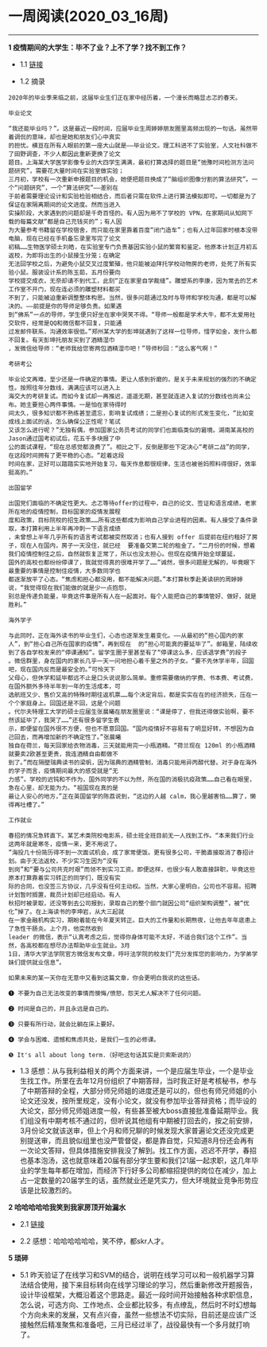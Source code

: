 # 一周阅读(2020_03_16周)

---

**1 疫情期间的大学生：毕不了业？上不了学？找不到工作？**

- 1.1 [链接](https://mp.weixin.qq.com/s/ZoCrBlM8xIp6ZemNtiy8zA)

- 1.2 摘录
~~~
2020年的毕业季来临之前，这届毕业生们正在家中经历着，一个漫长而略显忐忑的春天。  

毕业论文  

“我还能毕业吗？”。这是最近一段时间，应届毕业生周婷婷朋友圈里高频出现的一句话。虽然带着调侃的意味，却也是她和朋友们心中真实  
的担忧。横亘在所有人眼前的第一座大山就是——毕业论文。理工科进不了实验室，人文社科做不了田野调查，不少人都因此重新更换了论文  
题目。上海某大学医学影像专业的大四学生满满，最初打算选择的题目是“弛豫时间检测方法问题研究”，需要花大量时间在实验室做实验；  
三月初，学校有一次重新申报题目的机会，她便把题目换成了“脑组织图像分割的算法研究”。一个“问题研究”，一个“算法研究”——差别在  
于前者需要理论设计和实验检验相结合，而后者只需在软件上进行算法模拟即可。一切都是为了保证在家隔离期间的论文进度。然而当进入  
实操阶段，大家遇到的问题却是千奇百怪的。有人因为用不了学校的 VPN，在家期间从知网下载的每篇文献“都是自己充钱买的”；有人因  
为大量参考书籍留在学校宿舍，而只能在家里靠着百度“闭门造车”；也有人过年回家时根本没带电脑，现在已经在手机备忘录里写完了论文  
初稿……生物医学硕士刘皓，在实验室专门负责基因实验小鼠的繁育和鉴定。他原本计划正月初五返校，为即将出生的小鼠接生分笼；在确定  
无法回学校之后，为避免小鼠交叉过度繁殖，他只能被迫拜托学校动物房的老师，处死了所有实验小鼠。服装设计系的陈玉茹，五月份要向  
学校提交成衣，无奈却请不到代工，此刻“正在家里自学裁缝”。雕塑系的李康，因为常去的艺术工作室不开门，现在连必须的雕塑材料都买  
不到了，只能被迫重新调整整体构思。当然，很多问题通过及时与导师和学校沟通，都是可以解决的。——前提是你的导师足够负责。如果遇  
到“佛系”一点的导师，学生便只好坐在家中哭笑不得。“导师一般都是学术大牛，都不太爱用社交软件，经常是QQ和微信都不回复，只能通  
过发邮件联系，沟通效率很低。”郑州某大学的彭坤就遇到了这样一位导师，惜字如金，发什么都不回复。有天彭坤托朋友买到了酒精湿巾  
，发微信给导师：“老师我给您寄两包酒精湿巾吧！”导师秒回：“这么客气啊！”  

考研考公  

毕业论文再难，至少还是一件确定的事情。更让人感到折磨的，是关于未来规划的强烈的不确定性。按照往年分数线，满满应该可以进入上  
海交大的考研复试。而如今复试却一再推迟，遥遥无期，甚至就连进入复试的分数线也尚未公布。她主要担心两件事情。一是怕在家待得时  
间太久，很多知识都不熟练甚至遗忘，影响复试成绩；二是担心复试的形式发生变化，“比如变成线上面试的话，怎么确保公正性呢？笔试  
又该怎么进行呢？”无独有偶，参加国家公务员考试的同学们也面临类似的窘境。湖南某高校的Jason通过国考初试后，花五千多块报了中  
公的面试课程，“现在总感觉都浪费了”。相比之下，反倒是那些下定决心“考研二战”的同学，在这段时间拥有了更平稳的心态。“趁着这段  
时间在家，正好可以踏踏实实地开始复习，每天作息都很规律，生活也被爸妈照料得很好，效率挺高的。”  

出国留学  

出国党们面临的不确定性更大。忐忑等待offer的过程中，自己的论文、签证和语言成绩，老家所在地的疫情控制，目标国家的疫情发展程  
度和政策，目标院校的招生政策……所有这些都成为影响自己学业进程的因素。有人接受了条件录取，本打算利用上半年再冲刺一下语言成绩  
，未曾想上半年几乎所有的语言考试都被突然取消；也有人接到 offer 后提前在纽约租好了房子，现在人在国内，房子一天没住，就已经  要准备交第二轮的租金了。“二月份的时候，想着我们疫情控制住之后，自然就恢复正常了，所以也没太担心。但现在疫情开始全球蔓延，  
国外的高校也都纷纷停课了，我就觉得真的很难开学了……”诚然，很多问题是无解的，毕竟眼下最重要的事情是控制住疫情，大多数同学也  
都逐渐放平了心态。“焦虑和担心都没用，都不能解决问题。”本打算秋季赴美读研的周婷婷说，“我觉得现在我们能做的就是少一点抱怨，  
别总是传递负能量，毕竟这件事是所有人在一起面对。每个人能把自己的事情管好、做好，就是胜利。”  

海外学子  

与此同时，正在海外读书的毕业生们，心态也逐渐发生着变化。——从最初的“担心国内的家人”，到“担心自己所在国家的疫情”，再到现在  的“担心可能真的要延毕了”。邮箱里，陆续收到了各自学校发来的“停课通知”。留学生圈子里甚至有了“停课这么多，应该退学费”的段子
。微信群里，身在国内的家长几乎一天一问地担心着千里之外的子女。“要不先休学半年，回国吧，现在国内反而是最安全的。”可怜天下  
父母心，但休学和延毕都远不止是口头说说那么简单。重修需要缴纳的学费、书本费、考试费，在国外额外多待半年到一年的生活成本，可  
选航班又少、售价又高的特殊时期往返机票……每个决定背后，都是实实在在的经济损失，压在一个个家庭身上。回国还是不回，这是个问题  
。代尔夫特理工大学的硕士应届生张晨曦在朋友圈里说：“课是停了，但我还得做实验啊，要不然该延毕了，我哭了……”还有很多留学生表  
示，即便留在国外很不方便，但也不愿意回国。“国内疫情好不容易有了明显好转，不想因为自己回去，而再增加新的不确定性了。”张晨曦  
独自在荷兰，每天回家给衣物消毒，三天就能用完一小瓶酒精。“荷兰现在 120ml 的小瓶酒精就要卖2欧甚至更贵，我连酒精自由都做不  
到了。”而在隔壁瑞典读书的梁帆，因为瑞典的酒精管制，消毒只能用异丙醇代替。对于身在海外的学子而言，疫情期间最大的感受就是“无  
力感”。学校的迟钝和不作为，国外同学的不以为然，所在国的消极抗疫政策……自己看在眼里，急在心里，却无能为力。“祖国现在真的是  
最让人安心的地方，”正在英国留学的陈荔说到，“这边的人越 calm，我心里越害怕……算了，懒得再吐槽了。”  

工作就业  

春招的情况急转直下。某艺术类院校电影系，硕士班全班目前无一人找到工作。“本来我们行业这两年就是寒冬，疫情一来，更不用说了。  
”海投几十份简历得不到一次面试机会，成了家常便饭。更有很多公司，干脆直接取消了春招计划。由于无法返校，不少实习生因为“没有  
到岗”和“要与公司共克时艰”而领不到实习工资。即便这样，也很少有人敢直接辞职，毕竟这些原本打算靠着实习转正的同学们，既没有实  
际的合同，也没签三方协议，几乎没有任何主动权。当然，大家心里明白，公司也不容易。招聘计划暂时搁置，裁员计划却已经启动。有人  
秋招时被录取，还没等到去公司报到，录取自己的整个部门就因公司“组织架构调整”，被“优化”掉了。在上海读书的李坤岩，从大三起就  
在一家金融机构实习，期盼着能在今年夏天转正。巨大的工作量和长期熬夜，让他去年年底患上了急性干肠炎。上个月，他突然收到   
leader 的微信，表示“认真考虑之后，觉得你身体可能不太好，不适合我们这个工作”。当然，各高校都在想尽办法帮助毕业生就业。3月  
1日，清华大学法学院官方微信发布文章，呼吁法学院的校友们“充分发挥您的影响力，为学弟学妹们提供就业信息”。  

如果未来的某一天你在无意中又看到这篇文章，你会更明白我说的这些话。  

❶ 不要为自己无法改变的事情而懊悔/愤怒，怨天尤人解决不了任何问题。  

❷ 时间是自己的，并且永远是自己的。  
 
❸ 只要有所行动，就会比躺在床上要好。  
 
❹ 学会与困难、遗憾和焦虑共处，是我们一生的必修课。  
 
❺ It's all about long term.（好吧这句话其实是贝索斯说的）  

~~~

- 1.3 感想：从与我利益相关的两个方面来讲，一个是应届生毕业，一个是毕业生找工作。所里在去年12月份组织了中期答辩，当时我正好是考核秘书，参与了中期答辩的全程，大部分师兄师姐的进度还是可以的，但也有师兄师姐的小论文还没发，按所里规定，没有小论文，就没有参加毕业答辩资格；而毕设的大论文，部分师兄师姐进度一般，有些甚至被大boss直接批准备延期毕业。我们组没有中期考核不通过的，但听说其他组有中期被打回去的，按之前安排，3月份论文就该送审，但上个月和师兄聊的时候发现大家普遍论文还没完成更别提送审，而且貌似组里也没严管督促，都是靠自觉，只知道8月份还会再有一次论文答辩，但具体措施安排我没了解到。找工作方面，迟迟不开学，春招也基本泡汤，这也就意味着20届有部分学生要和我们21届一起求职，这几年毕业的学生每年都在增加，而经济下行好多公司都缩招提供的岗位在减少，加上占一定数量的20届学生的话，虽然就业还是凭实力，但大环境就业竞争形势应该是比较激烈的。


**2 哈哈哈哈哈我笑到我家房顶开始漏水**

- 2.1 [链接](https://mp.weixin.qq.com/s/XTKfHLeeIUD8rH2XaYjxug)

- 2.2 感想：哈哈哈哈哈哈，笑不停，都skr人才。


**5 琐碎**

- 5.1 昨天验证了在线学习和SVM的结合，说明在线学习可以和一般机器学习算法结合使用，接下来目标转向在线学习理论的学习，然后重新修改开题报告，设计毕设框架，大概沿着这个思路走。最近一段时间开始接触各种求职信息，怎么说，可选方向、工作地点、企业都比较多，有点缭乱，然后时不时幻想每个方向未来的发展，又有点兴奋，虽然一些想法不切实际，目前还是应该广泛接触然后精准聚焦和准备吧，三月已经过半了，战役最快有一个多月就打响了。



